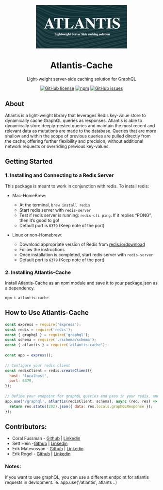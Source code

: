<div  align="center">
<img src="https://github.com/settnaing199/npm-package-test/blob/main/Screen%20Shot%202021-06-15%20at%202.36.35%20PM.png" width="300px" align="center"/>
  <h1>Atlantis-Cache</h1>
  <p>Light-weight server-side caching solution for GraphQL</p>
<a href="https://github.com/oslabs-beta/Atlantis/blob/main/LICENSE"><img alt="GitHub license" src="https://img.shields.io/github/license/oslabs-beta/Atlantis"></a>
 <a href="https://www.npmjs.com/package/atlantis-cache"> <img alt="npm" src="https://img.shields.io/npm/v/atlantis-cache"></a>
<a href="https://github.com/oslabs-beta/Atlantis/issues"><img alt="GitHub issues" src="https://img.shields.io/github/issues/oslabs-beta/Atlantis"></a>


</div>

## About

Atlantis is a light-weight library that leverages Redis key-value store to dynamically cache GraphQL queries as responses. Atlantis is able to dynamically store deeply-nested queries and maintain the most recent and relevant data as mutations are made to the database. Queries that are more shallow and within the scope of previous queries are pulled directly from the cache, offering further flexibility and precision, without additional network requests or overriding previous key-values.

## Getting Started

### 1. Installing and Connecting to a Redis Server

This package is meant to work in conjunction with redis. To install redis:

- Mac-HomeBrew:

  - At the terminal, `brew install redis`
  - Start redis server with `redis-server`
  - Test if redis server is running: `redis-cli ping`. If it replies “PONG”, then it’s good to go!
  - Default port is `6379` (Keep note of the port)

- Linux or non-Homebrew:
  - Download appropriate version of Redis from [redis.io/download](redis.io/download)
  - Follow the instructions
  - Once installation is completed, start redis server with `redis-server`
  - Default port is `6379` (Keep note of the port)

### 2. Installing Atlantis-Cache

Install Atlantis-Cache as an npm module and save it to your package.json as a dependency.

`npm i atlantis-cache`

## How to Use Atlantis-Cache

```js
const express = require('express');
const redis = require('redis');
const { graphql } = require('graphql');
const schema = require('./schema/schema');
const { atlantis } = require('atlantis-cache');

const app = express();

// Configure your redis client
const redisClient = redis.createClient({
  host: 'localhost',
  port: 6379,
});

// Define your endpoint for graphQL queries and pass in your redis, and schema
app.use('/graphql', atlantis(redisClient, schema), async (req, res) => {
  return res.status(202).json({ data: res.locals.graphQLResponse });
});
```

## Contributors:

- Coral Fussman - [Github](https://github.com/coralfussman) | [Linkedin](https://www.linkedin.com/in/coral-fussman-21721538/)
- Sett Hein -[Github](https://github.com/settnaing199) | [Linkedin](https://www.linkedin.com/in/sett-hein/)
- Erik Matevosyan - [Github](https://github.com/erik-matevosyan) | [Linkedin](https://www.linkedin.com/in/erik-matevosyan/)
- Erik Rogel - [Github](https://github.com/erikjrogel) | [Linkedin](https://www.linkedin.com/in/erikjrogel/)

### Notes:

if you want to use graphQL, you can use a different endpoint for atlantis requests in devlopment. ie. app.use('/atlantis', atlants ..)
